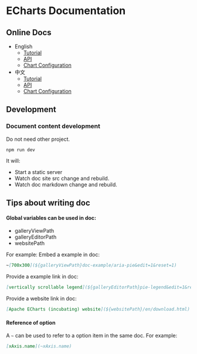 # ECharts Documentation

## Online Docs

+ English
    + [Tutorial](https://echarts.apache.org/en/tutorial.html)
    + [API](https://echarts.apache.org/en/api.html)
    + [Chart Configuration](https://echarts.apache.org/en/option.html)
+ 中文
    + [Tutorial](https://echarts.apache.org/zh/tutorial.html)
    + [API](https://echarts.apache.org/zh/api.html)
    + [Chart Configuration](https://echarts.apache.org/zh/option.html)

## Development

### Document content development

Do not need other project.

```shell
npm run dev
```
It will:

+ Start a static server
+ Watch doc site src change and rebuild.
+ Watch doc markdown change and rebuild.


## Tips about writing doc

#### Global variables can be used in doc:

+ galleryViewPath
+ galleryEditorPath
+ websitePath

For example:
Embed a example in doc:
```md
~[700x300](${galleryViewPath}doc-example/aria-pie&edit=1&reset=1)
```
Provide a example link in doc:
```md
[vertically scrollable legend](${galleryEditorPath}pie-legend&edit=1&reset=1)
```
Provide a website link in doc:
```md
[Apache ECharts (incubating) website](${websitePath}/en/download.html)
```


#### Reference of option

A `~` can be used to refer to a option item in the same doc. For example:

```md
[xAxis.name](~xAxis.name)
```
